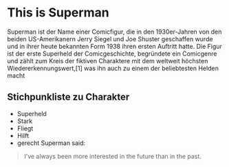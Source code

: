 # This is Superman
Superman ist der Name einer Comicfigur, die in den 1930er-Jahren von den beiden US-Amerikanern Jerry Siegel und Joe Shuster geschaffen wurde und in ihrer heute bekannten Form 1938 ihren ersten Auftritt hatte.
Die Figur ist der erste Superheld der Comicgeschichte, begründete ein Comicgenre und zählt zum Kreis der fiktiven Charaktere mit dem weltweit höchsten Wiedererkennungswert,[1] was ihn auch zu einem der beliebtesten Helden macht
## Stichpunkliste zu Charakter
* Superheld
* Stark
* Fliegt
* Hilft
* gerecht
Superman said:
> I’ve always been more interested
> in the future than in the past.